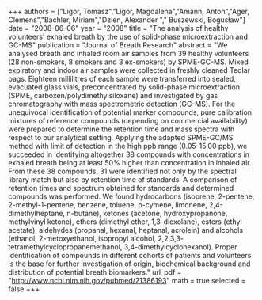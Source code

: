 
+++
authors = ["Ligor, Tomasz","Ligor, Magdalena","Amann, Anton","Ager, Clemens","Bachler, Miriam","Dzien, Alexander "," Buszewski, Bogusław"]
date = "2008-06-06"
year = "2008"
title = "The analysis of healthy volunteers' exhaled breath by the use of solid-phase microextraction and GC-MS"
publication = "Journal of Breath Research"
abstract = "We analysed breath and inhaled room air samples from 39 healthy volunteers (28 non-smokers, 8 smokers and 3 ex-smokers) by SPME-GC-MS. Mixed expiratory and indoor air samples were collected in freshly cleaned Tedlar bags. Eighteen millilitres of each sample were transferred into sealed, evacuated glass vials, preconcentrated by solid-phase microextraction (SPME, carboxen/polydimethylsiloxane) and investigated by gas chromatography with mass spectrometric detection (GC-MS). For the unequivocal identification of potential marker compounds, pure calibration mixtures of reference compounds (depending on commercial availability) were prepared to determine the retention time and mass spectra with respect to our analytical setting. Applying the adapted SPME-GC/MS method with limit of detection in the high ppb range (0.05-15.00 ppb), we succeeded in identifying altogether 38 compounds with concentrations in exhaled breath being at least 50% higher than concentration in inhaled air. From these 38 compounds, 31 were identified not only by the spectral library match but also by retention time of standards. A comparison of retention times and spectrum obtained for standards and determined compounds was performed. We found hydrocarbons (isoprene, 2-pentene, 2-methyl-1-pentene, benzene, toluene, p-cymene, limonene, 2,4-dimethylheptane, n-butane), ketones (acetone, hydroxypropanone, methylvinyl ketone), ethers (dimethyl ether, 1,3-dioxolane), esters (ethyl acetate), aldehydes (propanal, hexanal, heptanal, acrolein) and alcohols (ethanol, 2-metoxyethanol, isopropyl alcohol, 2,2,3,3- tetramethylcyclopropanemethanol, 3,4-dimethylcyclohexanol). Proper identification of compounds in different cohorts of patients and volunteers is the base for further investigation of origin, biochemical background and distribution of potential breath biomarkers."
url_pdf = "http://www.ncbi.nlm.nih.gov/pubmed/21386193"
math = true
selected = false
+++

